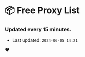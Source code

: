 # :package: Free Proxy List
### Updated every 15 minutes.

- Last updated: `2024-06-05 14:21`

:heart:
